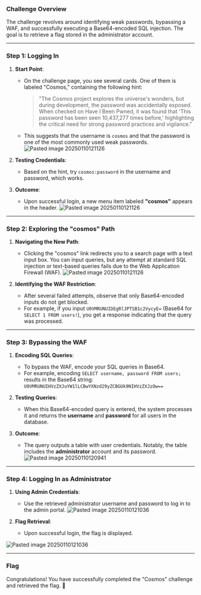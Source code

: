 ### **Challenge Overview**

The challenge revolves around identifying weak passwords, bypassing a WAF, and successfully executing a Base64-encoded SQL injection. The goal is to retrieve a flag stored in the administrator account.

---

### **Step 1: Logging In**

1. **Start Point**:
    
    - On the challenge page, you see several cards. One of them is labeled "Cosmos," containing the following hint:
        
        > "The Cosmos project explores the universe's wonders, but during development, the password was accidentally exposed. When checked on Have I Been Pwned, it was found that 'This password has been seen 10,437,277 times before,' highlighting the critical need for strong password practices and vigilance."
        
    - This suggests that the username is `cosmos` and that the password is one of the most commonly used weak passwords.
![Pasted image 20250110121126](https://github.com/user-attachments/assets/0e3b7925-b1cc-43a4-af1b-3acdf7f40ab7)

1. **Testing Credentials**:
    
    - Based on the hint, try `cosmos:password` in the username and password, which works.
3. **Outcome**:
    
    - Upon successful login, a new menu item labeled **"cosmos"** appears in the header.
![Pasted image 20250110121126](https://github.com/user-attachments/assets/322694b7-d72a-4512-8783-6915356854b6)


---

### **Step 2: Exploring the "cosmos" Path**

1. **Navigating the New Path**:
    
    - Clicking the "cosmos" link redirects you to a search page with a text input box. You can input queries, but any attempt at standard SQL injection or text-based queries fails due to the Web Application Firewall (WAF).
![Pasted image 20250110121126](https://github.com/user-attachments/assets/4a13a812-405e-41ce-a91a-35399775fffc)

1. **Identifying the WAF Restriction**:
    
    - After several failed attempts, observe that only Base64-encoded inputs do not get blocked.
    - For example, if you input `U0VMRUNUIDEgRlJPTSB1c2VycyE=` (Base64 for `SELECT 1 FROM users!`), you get a response indicating that the query was processed.

---

### **Step 3: Bypassing the WAF**

1. **Encoding SQL Queries**:
    
    - To bypass the WAF, encode your SQL queries in Base64.
    - For example, encoding `SELECT username, password FROM users;` results in the Base64 string:  
        `U0VMRUNUIHVzZXJuYW1lLCBwYXNzd29yZCBGUk9NIHVzZXJzOw==`
2. **Testing Queries**:
    
    - When this Base64-encoded query is entered, the system processes it and returns the **username** and **password** for all users in the database.
3. **Outcome**:
    
    - The query outputs a table with user credentials. Notably, the table includes the **administrator** account and its password.
![Pasted image 20250110120941](https://github.com/user-attachments/assets/7c37b1de-7b15-4635-929c-22a29414f9ba)


---

### **Step 4: Logging In as Administrator**

1. **Using Admin Credentials**:
    
    - Use the retrieved administrator username and password to log in to the admin portal.
![Pasted image 20250110121036](https://github.com/user-attachments/assets/9478b8ed-671e-4d01-b91e-402b4f2a1802)

1. **Flag Retrieval**:
    
    - Upon successful login, the flag is displayed.
    
![Pasted image 20250110121036](https://github.com/user-attachments/assets/73ff60b7-c062-4550-8aa4-22301a972333)

---
### **Flag**

Congratulations! You have successfully completed the "Cosmos" challenge and retrieved the flag. 🎉
